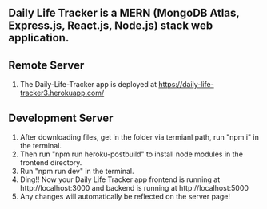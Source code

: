 ## Daily Life Tracker is a MERN (MongoDB Atlas, Express.js, React.js, Node.js) stack web application.
## Remote Server
1. The Daily-Life-Tracker app is deployed at https://daily-life-tracker3.herokuapp.com/

## Development Server
1. After downloading files, get in the folder via termianl path, run "npm i" in the terminal.
2. Then run "npm run heroku-postbuild" to install node modules in the frontend directory.
3. Run "npm run dev" in the terminal.
4. Ding!! Now your Daily Life Tracker app frontend is running at http://localhost:3000 and backend is running at http://localhost:5000
5. Any changes will automatically be reflected on the server page!
